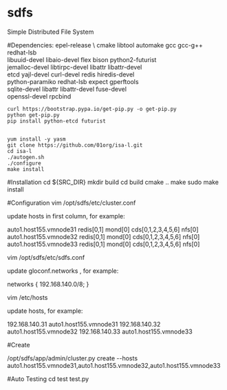 # sdfs

Simple Distributed File System

#Dependencies:
    epel-release \ 
    cmake libtool automake gcc gcc-g++ redhat-lsb \
    libuuid-devel libaio-devel flex bison python2-futurist \
    jemalloc-devel libtirpc-devel libattr libattr-devel \
    etcd yajl-devel curl-devel redis hiredis-devel \
    python-paramiko redhat-lsb expect gperftools \
    sqlite-devel libattr libattr-devel fuse-devel \
    openssl-devel rpcbind

    curl https://bootstrap.pypa.io/get-pip.py -o get-pip.py
    python get-pip.py
    pip install python-etcd futurist


    yum install -y yasm
    git clone https://github.com/01org/isa-l.git
    cd isa-l
    ./autogen.sh 
    ./configure 
    make install

#Installation
    cd ${SRC_DIR}
    mkdir build
    cd build
    cmake ..
    make
    sudo make install

#Configuration
vim /opt/sdfs/etc/cluster.conf

update hosts in first column, for example:

auto1.host155.vmnode31  redis[0,1] mond[0] cds[0,1,2,3,4,5,6] nfs[0]
auto1.host155.vmnode32  redis[0,1] mond[0] cds[0,1,2,3,4,5,6] nfs[0]
auto1.host155.vmnode33  redis[0,1] mond[0] cds[0,1,2,3,4,5,6] nfs[0]

vim /opt/sdfs/etc/sdfs.conf 

update gloconf.networks , for example:

networks {
        192.168.140.0/8;
}

vim /etc/hosts

update hosts, for example:

192.168.140.31 auto1.host155.vmnode31
192.168.140.32 auto1.host155.vmnode32
192.168.140.33 auto1.host155.vmnode33

#Create

/opt/sdfs/app/admin/cluster.py create --hosts auto1.host155.vmnode31,auto1.host155.vmnode32,auto1.host155.vmnode33

#Auto Testing
    cd test
    test.py
